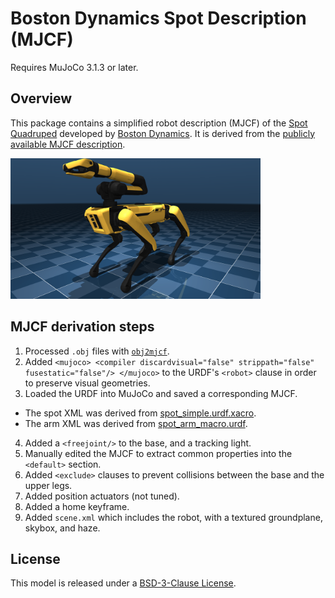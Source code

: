 # Boston Dynamics Spot Description (MJCF)

Requires MuJoCo 3.1.3 or later.

## Overview

This package contains a simplified robot description (MJCF) of the [Spot
Quadruped](https://bostondynamics.com/products/spot/) developed by [Boston
Dynamics](https://bostondynamics.com/). It is derived from the [publicly
available MJCF description](https://github.com/bdaiinstitute/spot_ros2).

<p float="left">
  <img src="spot.png" width="400">
</p>

## MJCF derivation steps

1. Processed `.obj` files with [`obj2mjcf`](https://github.com/kevinzakka/obj2mjcf).
2. Added `<mujoco> <compiler discardvisual="false" strippath="false" fusestatic="false"/> </mujoco>` to the URDF's
   `<robot>` clause in order to preserve visual geometries.
3. Loaded the URDF into MuJoCo and saved a corresponding MJCF.
  * The spot XML was derived from [spot_simple.urdf.xacro](https://github.com/bdaiinstitute/spot_ros2/blob/main/spot_description/urdf/spot_simple.urdf.xacro).
  * The arm XML was derived from [spot_arm_macro.urdf](https://github.com/bdaiinstitute/spot_ros2/blob/main/spot_description/urdf/spot_arm_macro.urdf).
4. Added a `<freejoint/>` to the base, and a tracking light.
5. Manually edited the MJCF to extract common properties into the `<default>` section.
6. Added `<exclude>` clauses to prevent collisions between the base and the upper legs.
8. Added position actuators (not tuned).
9. Added a home keyframe.
10. Added `scene.xml` which includes the robot, with a textured groundplane, skybox, and haze.

## License

This model is released under a [BSD-3-Clause License](LICENSE).

